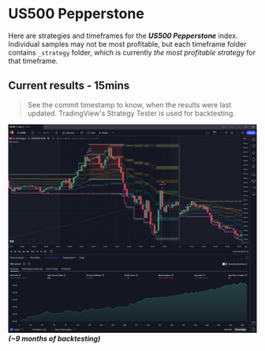 # US500 Pepperstone

Here are strategies and timeframes for the **_US500 Pepperstone_** index. Individual samples may not be most profitable, but each
timeframe folder contains `_strategy` folder, which is currently _the most profitable strategy_ for that timeframe.

## Current results - 15mins

> See the commit timestamp to know, when the results were last updated. TradingView's Strategy Tester is used for backtesting.

![img.png](15min%2F_strategy%2Fimg.png)
_**(~9 months of backtesting)**_

